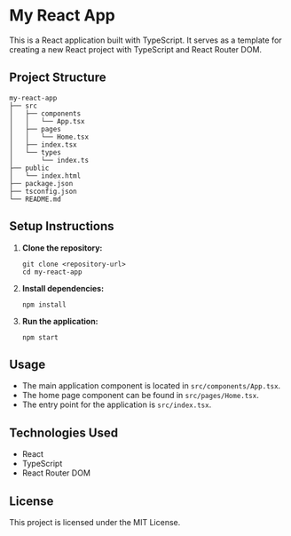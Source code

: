 # My React App

This is a React application built with TypeScript. It serves as a template for creating a new React project with TypeScript and React Router DOM.

## Project Structure

```
my-react-app
├── src
│   ├── components
│   │   └── App.tsx
│   ├── pages
│   │   └── Home.tsx
│   ├── index.tsx
│   └── types
│       └── index.ts
├── public
│   └── index.html
├── package.json
├── tsconfig.json
└── README.md
```

## Setup Instructions

1. **Clone the repository:**
   ```
   git clone <repository-url>
   cd my-react-app
   ```

2. **Install dependencies:**
   ```
   npm install
   ```

3. **Run the application:**
   ```
   npm start
   ```

## Usage

- The main application component is located in `src/components/App.tsx`.
- The home page component can be found in `src/pages/Home.tsx`.
- The entry point for the application is `src/index.tsx`.

## Technologies Used

- React
- TypeScript
- React Router DOM

## License

This project is licensed under the MIT License.